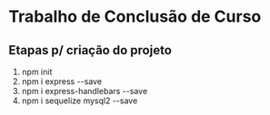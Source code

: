 # Trabalho de Conclusão de Curso

## Etapas p/ criação do projeto
1. npm init 
2. npm i express --save
3. npm i express-handlebars --save
4. npm i sequelize mysql2 --save

